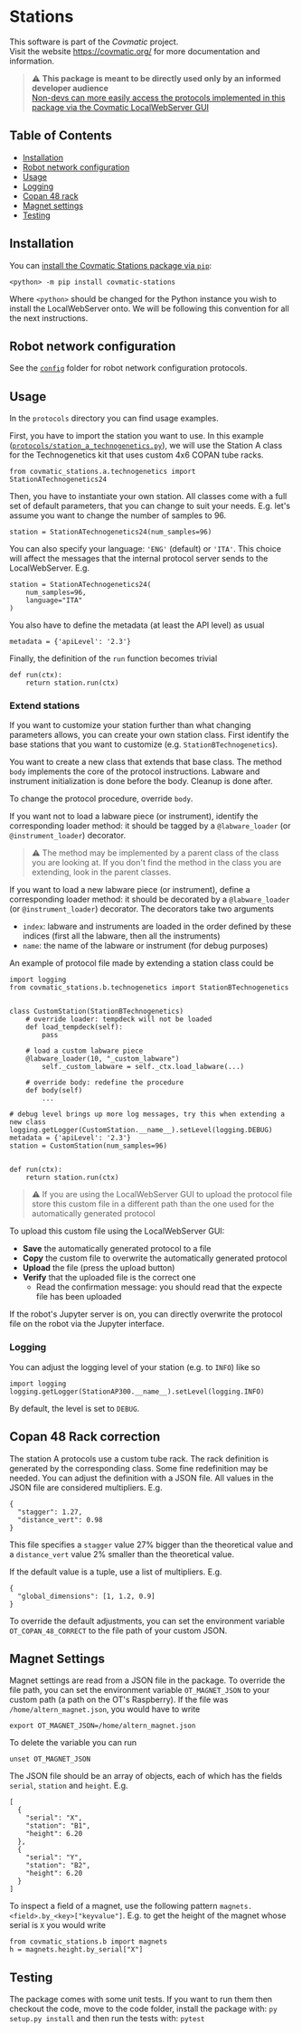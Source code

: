 # Stations
This software is part of the *Covmatic* project.  
Visit the website https://covmatic.org/ for more documentation and information.

> :warning: **This package is meant to be directly used only by an informed developer audience**  
>  [Non-devs can more easily access the protocols implemented in this package via the Covmatic LocalWebServer GUI](https://github.com/covmatic/localwebserver)  

## Table of Contents
* [Installation](#installation)
* [Robot network configuration](#robot-network-configuration)
* [Usage](#usage)
* [Logging](#logging)
* [Copan 48 rack](#copan-48-rack-correction)
* [Magnet settings](#magnet-settings)
* [Testing](#testing)

## Installation
You can [install the Covmatic Stations package via `pip`](https://pypi.org/project/covmatic-stations/):
```
<python> -m pip install covmatic-stations
```
Where `<python>` should be changed for the Python instance you wish to install the LocalWebServer onto. We will be following this convention for all the next instructions. 

## Robot network configuration
See the [`config`](config) folder for robot network configuration protocols. 

## Usage
In the `protocols` directory you can find usage examples.

First, you have to import the station you want to use.
In this example ([`protocols/station_a_technogenetics.py`](protocols/station_a_technogenetics.py)),
we will use the Station A class for the Technogenetics kit that uses custom 4x6 COPAN tube racks.

```
from covmatic_stations.a.technogenetics import StationATechnogenetics24
```

Then, you have to instantiate your own station.
All classes come with a full set of default parameters,
that you can change to suit your needs.
E.g. let's assume you want to change the number of samples to 96.

```
station = StationATechnogenetics24(num_samples=96)
```

You can also specify your language: `'ENG'` (default) or `'ITA'`.
This choice will affect the messages that the internal protocol server sends to the LocalWebServer.
E.g.

```
station = StationATechnogenetics24(
    num_samples=96,
    language="ITA"
)
```

You also have to define the metadata (at least the API level) as usual

```
metadata = {'apiLevel': '2.3'}
```

Finally, the definition of the `run` function becomes trivial

```
def run(ctx):
    return station.run(ctx)
```

### Extend stations
If you want to customize your station further than what changing parameters allows, you can create your own station class.
First identify the base stations that you want to customize (e.g. `StationBTechnogenetics`).

You want to create a new class that extends that base class.
The method `body` implements the core of the protocol instructions.
Labware and instrument initialization is done before the body. Cleanup is done after.

To change the protocol procedure, override `body`.

If you want not to load a labware piece (or instrument), identify the corresponding loader method:
it should be tagged by a `@labware_loader` (or `@instrument_loader`) decorator.
> :warning: The method may be implemented by a parent class of the class you are looking at.
> If you don't find the method in the class you are extending, look in the parent classes. 

If you want to load a new labware piece (or instrument), define a corresponding loader method:
it should be decorated by a `@labware_loader` (or `@instrument_loader`) decorator.
The decorators take two arguments
- `index`: labware and instruments are loaded in the order defined by these indices (first all the labware, then all the instruments)
- `name`: the name of the labware or instrument (for debug purposes)

An example of protocol file made by extending a station class could be
```
import logging
from covmatic_stations.b.technogenetics import StationBTechnogenetics


class CustomStation(StationBTechnogenetics)
    # override loader: tempdeck will not be loaded
    def load_tempdeck(self):
        pass
    
    # load a custom labware piece
    @labware_loader(10, "_custom_labware")
        self._custom_labware = self._ctx.load_labware(...)
    
    # override body: redefine the procedure
    def body(self)
        ...

# debug level brings up more log messages, try this when extending a new class
logging.getLogger(CustomStation.__name__).setLevel(logging.DEBUG)
metadata = {'apiLevel': '2.3'}
station = CustomStation(num_samples=96)


def run(ctx):
    return station.run(ctx)
``` 

> :warning: If you are using the LocalWebServer GUI to upload the protocol file
> store this custom file in a different path than the one used for the automatically generated protocol

To upload this custom file using the LocalWebServer GUI:
- **Save** the automatically generated protocol to a file
- **Copy** the custom file to overwrite the automatically generated protocol
- **Upload** the file (press the upload button)
- **Verify** that the uploaded file is the correct one
  - Read the confirmation message: you should read that the expecte file has been uploaded

If the robot's Jupyter server is on, you can directly overwrite the protocol file on the robot via the Jupyter interface.

### Logging
You can adjust the logging level of your station (e.g. to `INFO`) like so

```
import logging
logging.getLogger(StationAP300.__name__).setLevel(logging.INFO)
```

By default, the level is set to `DEBUG`.

## Copan 48 Rack correction
The station A protocols use a custom tube rack.
The rack definition is generated by the corresponding class.
Some fine redefinition may be needed.
You can adjust the definition with a JSON file.
All values in the JSON file are considered multipliers. E.g.
```
{
  "stagger": 1.27,
  "distance_vert": 0.98
}
``` 
This file specifies a `stagger` value 27% bigger than the theoretical value
and a `distance_vert` value 2% smaller than the theoretical value.

If the default value is a tuple, use a list of multipliers. E.g.
```
{
  "global_dimensions": [1, 1.2, 0.9]
}
```

To override the default adjustments,
you can set the environment variable `OT_COPAN_48_CORRECT` to the file path of your
custom JSON.

## Magnet Settings
Magnet settings are read from a JSON file in the package.
To override the file path, you can set the environment variable `OT_MAGNET_JSON`
to your custom path (a path on the OT's Raspberry).
If the file was `/home/altern_magnet.json`, you would have to write
```
export OT_MAGNET_JSON=/home/altern_magnet.json
```
To delete the variable you can run
```
unset OT_MAGNET_JSON
```
The JSON file should be an array of objects, each of which has the fields `serial`, `station` and `height`. E.g.
```
[
  {
	"serial": "X",
	"station": "B1",
	"height": 6.20
  },
  {
	"serial": "Y",
	"station": "B2",
	"height": 6.20
  }
]
```

To inspect a field of a magnet, use the following pattern `magnets.<field>.by_<key>["keyvalue"]`. E.g. to get the height of the magnet whose serial is `X` you would write
```
from covmatic_stations.b import magnets
h = magnets.height.by_serial["X"]
```

## Testing

The package comes with some unit tests. If you want to run them then checkout the code, move to the code folder, install the package with:
```py setup.py install```
and then run the tests with:
```pytest```

<!---
Copyright (c) 2020 Covmatic.
Permission is hereby granted, free of charge, to any person obtaining a copy of this software and associated documentation files (the "Software"), to deal in the Software without restriction, including without limitation the rights to use, copy, modify, merge, publish, distribute, sublicense, and/or sell copies of the Software, and to permit persons to whom the Software is furnished to do so, subject to the following conditions:
The above copyright notice and this permission notice shall be included in all copies or substantial portions of the Software.
THE SOFTWARE IS PROVIDED "AS IS", WITHOUT WARRANTY OF ANY KIND, EXPRESS OR IMPLIED, INCLUDING BUT NOT LIMITED TO THE WARRANTIES OF MERCHANTABILITY, FITNESS FOR A PARTICULAR PURPOSE AND NONINFRINGEMENT. IN NO EVENT SHALL THE AUTHORS OR COPYRIGHT HOLDERS BE LIABLE FOR ANY CLAIM, DAMAGES OR OTHER LIABILITY, WHETHER IN AN ACTION OF CONTRACT, TORT OR OTHERWISE, ARISING FROM, OUT OF OR IN CONNECTION WITH THE SOFTWARE OR THE USE OR OTHER DEALINGS IN THE SOFTWARE.
-->
